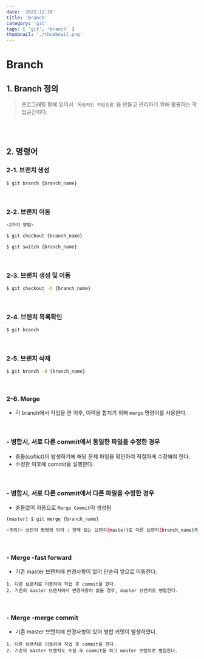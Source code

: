 ```yaml
---
date: '2022-12-29'
title: 'Branch'
category: 'git'
tags: [ 'git', 'branch' ]
thumbnail: './thumbnail.png'
---
```


# Branch

## 1. Branch 정의

> 프로그래밍 함에 있어서 `'독립적인 작업흐름'`을 만들고 관리하기 위해 활용하는 작업공간이다.

<br>
<br>

## 2. 명령어

### 2-1. 브랜치 생성

```bash
$ git branch {branch_name}
```

<br>

### 2-2. 브랜치 이동

```bash
<2가지 방법>

$ git checkout {branch_name}

$ git switch {branch_name}
```

<br>

### 2-3. 브랜치 생성 및 이동

```bash
$ git checkout -b {branch_name}
```

<br>

### 2-4. 브랜치 목록확인

```bash
$ git branch
```

<br>

### 2-5. 브랜치 삭제

```bash
$ git branch -d {branch_name}
```

<br>

### 2-6. Merge

- 각 branch에서 작업을 한 이후, 이력을 합치기 위해 `merge` 명령어를 사용한다.

<br>

### - 병합시, 서로 다른 commit에서 동일한 파일을 수정한 경우

- 충돌(coflict)이 발생하기에 해당 문제 파일을 확인하여 적절하게 수정해야 한다.
- 수정한 이후에 commit을 실행한다.

<br>

### - 병합시, 서로 다른 commit에서 다른 파일을 수정한 경우

- 충돌없이 자동으로 `Merge Commit`이 생성됨

```bash
(master) $ git merge {branch_name}

<주의!> 상단의 명령의 의미 : 현재 있는 브랜치(master)로 다른 브랜치(branch_name)의 작업을 가져온다.
```

<br>

### - Merge -fast forward

- 기존 master 브랜치에 변경사항이 없어 단순히 앞으로 이동한다.

```
1. 다른 브랜치로 이동하여 작업 후 commit을 한다.
2. 기존의 master 브랜치에서 변경사항이 없을 경우, master 브랜치로 병합한다.
```

<br>

### - Merge -merge commit

- 기존 master 브랜치에 변경사항이 있어 병합 커밋이 발생하였다.

```
1. 다른 브랜치로 이동하여 작업 후 commit을 한다.
2. 기존의 master 브랜치도 수정 후 commit을 하고 master 브랜치로 병합한다.
```

[//]: # (---)

[//]: # ()

[//]: # (## Source)

[//]: # ()

[//]: # (- SEO 기본 가이드)

[//]: # ()

[//]: # (  [<https://support.google.com/webmasters/answer/7451184?hl=ko&ref_topic=9460495>]&#40;<https://support.google.com/webmasters/answer/7451184?hl=ko&ref_topic=9460495>&#41;)